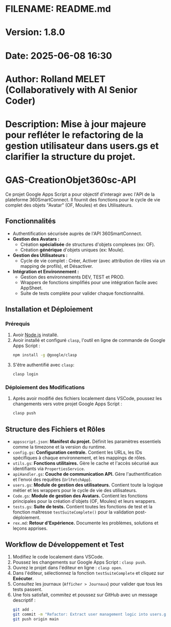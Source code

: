 # FILENAME: README.md
# Version: 1.8.0
# Date: 2025-06-08 16:30
# Author: Rolland MELET (Collaboratively with AI Senior Coder)
# Description: Mise à jour majeure pour refléter le refactoring de la gestion utilisateur dans users.gs et clarifier la structure du projet.

# GAS-CreationObjet360sc-API

Ce projet Google Apps Script a pour objectif d'interagir avec l'API de la plateforme 360SmartConnect. Il fournit des fonctions pour le cycle de vie complet des objets "Avatar" (OF, Moules) et des Utilisateurs.

## Fonctionnalités

*   Authentification sécurisée auprès de l'API 360SmartConnect.
*   **Gestion des Avatars :**
    *   Création **spécialisée** de structures d'objets complexes (ex: OF).
    *   Création **générique** d'objets uniques (ex: Moule).
*   **Gestion des Utilisateurs :**
    *   Cycle de vie complet : Créer, Activer (avec attribution de rôles via un mapping de profils), et Désactiver.
*   **Intégration et Environnement :**
    *   Gestion des environnements DEV, TEST et PROD.
    *   Wrappers de fonctions simplifiés pour une intégration facile avec AppSheet.
    *   Suite de tests complète pour valider chaque fonctionnalité.

## Installation et Déploiement

### Prérequis
1.  Avoir [Node.js](https://nodejs.org/) installé.
2.  Avoir installé et configuré `clasp`, l'outil en ligne de commande de Google Apps Script :
    ```sh
    npm install -g @google/clasp
    ```
3.  S'être authentifié avec `clasp`:
    ```sh
    clasp login
    ```

### Déploiement des Modifications
1.  Après avoir modifié des fichiers localement dans VSCode, poussez les changements vers votre projet Google Apps Script :
    ```sh
    clasp push
    ```

## Structure des Fichiers et Rôles

*   `appsscript.json`: **Manifest du projet.** Définit les paramètres essentiels comme la timezone et la version du runtime.
*   `config.gs`: **Configuration centrale.** Contient les URLs, les IDs spécifiques à chaque environnement, et les mappings de rôles.
*   `utils.gs`: **Fonctions utilitaires.** Gère le cache et l'accès sécurisé aux identifiants via `PropertiesService`.
*   `apiHandler.gs`: **Couche de communication API.** Gère l'authentification et l'envoi des requêtes (`UrlFetchApp`).
*   `users.gs`: **Module de gestion des utilisateurs.** Contient toute la logique métier et les wrappers pour le cycle de vie des utilisateurs.
*   `Code.gs`: **Module de gestion des Avatars.** Contient les fonctions principales pour la création d'objets (OF, Moules) et leurs wrappers.
*   `tests.gs`: **Suite de tests.** Contient toutes les fonctions de test et la fonction maîtresse `testSuiteComplete()` pour la validation post-déploiement.
*   `rex.md`: **Retour d'Expérience.** Documente les problèmes, solutions et leçons apprises.

## Workflow de Développement et Test

1.  Modifiez le code localement dans VSCode.
2.  Poussez les changements sur Google Apps Script : `clasp push`.
3.  Ouvrez le projet dans l'éditeur en ligne : `clasp open`.
4.  Dans l'éditeur, sélectionnez la fonction `testSuiteComplete` et cliquez sur **Exécuter**.
5.  Consultez les journaux (`Afficher > Journaux`) pour valider que tous les tests passent.
6.  Une fois satisfait, commitez et poussez sur GitHub avec un message descriptif :
    ```bash
    git add .
    git commit -m "Refactor: Extract user management logic into users.gs" -m "Moved all user-related functions from Code.gs to a new dedicated users.gs module to improve separation of concerns. Updated appsscript.json to the modern V8 format."
    git push origin main
    ```